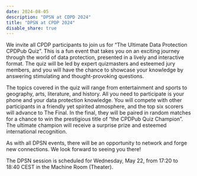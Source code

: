 ```yaml
---
date: 2024-08-05
description: "DPSN at CDPD 2024"
title: "DPSN at CPDP 2024"
disable_share: true
---
```


We invite all CPDP participants to join us for “The Ultimate Data Protection CPDPub Quiz”. 
This is a fun event that takes you on an exciting journey through the world of data protection, presented in a lively and interactive format. 
The quiz will be led by expert quizmasters and esteemed jury members, and you will have the chance to showcase your knowledge by answering stimulating and thought-provoking questions. 

The topics covered in the quiz will range from entertainment and sports to geography, arts, literature, and history. 
All you need to participate is your phone and your data protection knowledge. 
You will compete with other participants in a friendly yet spirited atmosphere, and the top six scorers will advance to The Final. In the final, they will be paired in random matches for a chance to win the prestigious title of “the CPDPub Quiz Champion”. The ultimate champion will receive a surprise prize and esteemed international recognition. 

As with all DPSN events, there will be an opportunity to network and forge new connections. We look forward to seeing you there!

The DPSN session is scheduled for Wednesday, May 22, from 17:20 to 18:40 CEST in the Machine Room (Theater). 
